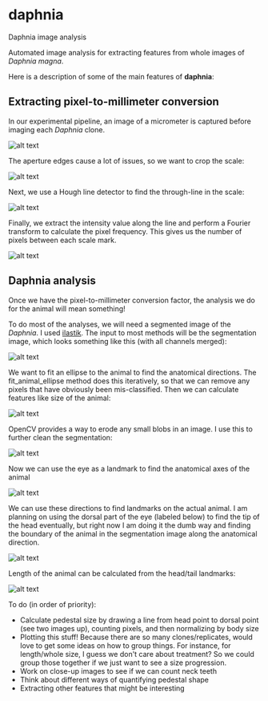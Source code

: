 # daphnia
Daphnia image analysis

Automated image analysis for extracting features from whole images of <i>Daphnia magna</i>.

Here is a description of some of the main features of <b>daphnia</b>:

## Extracting pixel-to-millimeter conversion

In our experimental pipeline, an image of a micrometer is captured before imaging each <i>Daphnia</i> clone.

![alt text](https://github.com/awedwards/daphnia/blob/master/media/raw_micro.png)

The aperture edges cause a lot of issues, so we want to crop the scale:

![alt text](https://github.com/awedwards/daphnia/blob/master/media/cropped_micro.png)

Next, we use a Hough line detector to find the through-line in the scale:

![alt text](https://github.com/awedwards/daphnia/blob/master/media/cropped_micro_line_detection.png)

Finally, we extract the intensity value along the line and perform a Fourier transform to calculate the pixel frequency. This gives us the number of pixels between each scale mark.

![alt text](https://github.com/awedwards/daphnia/blob/master/media/pixeltomm.png)


## Daphnia analysis

Once we have the pixel-to-millimeter conversion factor, the analysis we do for the animal will mean something!

To do most of the analyses, we will need a segmented image of the <i>Daphnia</i>. I used [ilastik](https://github.com/ilastik). The input to most methods will be the segmentation image, which looks something like this (with all channels merged):

![alt text](https://github.com/awedwards/daphnia/blob/master/media/segmentation.png)

We want to fit an ellipse to the animal to find the anatomical directions. The fit_animal_ellipse method does this iteratively, so that we can remove any pixels that have obviously been mis-classified. Then we can calculate features like size of the animal:

![alt text](https://github.com/awedwards/daphnia/blob/master/media/cleaned_animal_area.png)

OpenCV provides a way to erode any small blobs in an image. I use this to further clean the segmentation:

![alt text](https://github.com/awedwards/daphnia/blob/master/media/cleaned_animal_threshold.png)

Now we can use the eye as a landmark to find the anatomical axes of the animal

![alt text](https://github.com/awedwards/daphnia/blob/master/media/anatomical.png)

We can use these directions to find landmarks on the actual animal. I am planning on using the dorsal part of the eye (labeled below) to find the tip of the head eventually, but right now I am doing it the dumb way and finding the boundary of the animal in the segmentation image along the anatomical direction.

![alt text](https://github.com/awedwards/daphnia/blob/master/media/landmarks.png)

Length of the animal can be calculated from the head/tail landmarks:

![alt text](https://github.com/awedwards/daphnia/blob/master/media/length.png)

To do (in order of priority):
- Calculate pedestal size by drawing a line from head point to dorsal point (see two images up), counting pixels, and then normalizing by body size
- Plotting this stuff! Because there are so many clones/replicates, would love to get some ideas on how to group things. For instance, for length/whole size, I guess we don't care about treatment? So we could group those together if we just want to see a size progression.
- Work on close-up images to see if we can count neck teeth
- Think about different ways of quantifying pedestal shape
- Extracting other features that might be interesting
